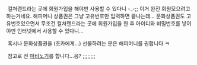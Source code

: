  컬쳐랜드라는 곳에 회원가입을 해야만 사용할 수 있다니 -\_-;; 이거 완전 회원모으려고 하는거네요. 해피머니 상품권은 그냥 고유번호만 입력하면 끝나는데... 문화상품권도 고유번호있으면서 무조건 컬쳐랜드라는 곳에 회원가입을 한 후 아이디와 비밀번호를 넣어야만 인터넷에서 사용할 수 있다니...

 혹시나 문화상품권을 (조카에게...) 선물하려는 분은 해피머니를 권합니다 ㅋ

 참고로 전 [마비노기](http://www.mabinogi.com/ "[http://www.mabinogi.com/]로 이동합니다.")를 합니다...응? ;;;;;;;;


